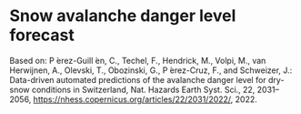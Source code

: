 # Snow avalanche danger level forecast

Based on:
P ́erez-Guill ́en, C., Techel, F., Hendrick, M., Volpi, M., van Herwijnen, A.,
Olevski, T., Obozinski, G., P ́erez-Cruz, F., and Schweizer, J.: Data-driven
automated predictions of the avalanche danger level for dry-snow conditions
in Switzerland, Nat. Hazards Earth Syst. Sci., 22, 2031–2056, https://nhess.copernicus.org/articles/22/2031/2022/, 2022.
